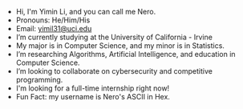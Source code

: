 - Hi, I'm Yimin Li, and you can call me Nero.
- Pronouns: He/Him/His
- Email: yimil31@uci.edu
- I’m currently studying at the University of California - Irvine
- My major is in Computer Science, and my minor is in Statistics.
- I’m researching Algorithms, Artificial Intelligence, and education in Computer Science.
- I’m looking to collaborate on cybersecurity and competitive programming.
- I'm looking for a full-time internship right now!
- Fun Fact: my username is Nero's ASCII in Hex.
